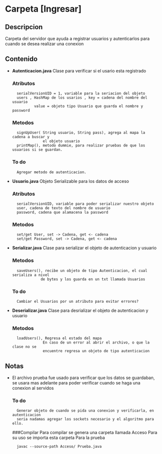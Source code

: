 # Carpeta [Ingresar]

## Descripcion

Carpeta del servidor que ayuda a registrar usuarios y autenticarlos para cuando se
desea realizar una conexion

## Contenido

- **Autenticacion.java**
    Clase para verificar si el usario esta registrado
    ### Atributos 
        serialVersionUID = 1, variable para la seriacion del objeto
        users , HashMap de los usarios , key = cadena del nombre del usuario
                value = objeto tipo Usuario que guarda el nombre y password
    ### Metodos 
        signUpUser( String usuario, String pass), agrega al mapa la cadena a buscar y 
                    el objeto usuario
        printMap(), metodo dummie, para realizar pruebas de que los usuarios si se guardan.

    ### To do
        Agregar metodo de autenticacion.

- **Usuario.java**
    Objeto Serializable para los datos de acceso
    ### Atributos
        serialVersionUID, variable para poder serializar nuestro objeto
        user, cadena de texto del nombre de usuario
        password, cadena que alamacena la password
   
    ### Metodos
        set/get User, set -> Cadena, get <- cadena
        set/get Password, set -> Cadena, get <- cadena

- **Serializar.java**
    Clase para serializar el objeto de autenticacion y usuario

    ### Metodos
        saveUsers(), recibe un objeto de tipo Autenticacion, el cual serializa a nivel
                   de bytes y los guarda en un txt llamada Usuarios
    ### To do
        Cambiar el Usuarios por un atributo para evitar errores?

- **Deserializar.java**
    Clase para desrializar el objeto de autenticacion y usuario
    ### Metodos
        loadUsers(), Regresa el estado del mapa
                    En caso de un error al abrir el archivo, o que la clase no se
                    encuentre regresa un objeto de tipo autenticacion

## Notas

- El archivo prueba fue usado para verificar que los datos se guardaban, se usara mas adelante para poder verificar cuando se haga una conexion al servidos
    
    ### To do
        Generar objeto de cuando se pida una conexion y verificarla, en autenticacion
        seria nadamas agregar los sockets necesario y el algoritmo para ello.

    ###Compilar
        Para compilar se genera una carpeta llamada Acceso
        Para su uso se importa esta carpeta
        Para la prueba

        javac --source-path Acceso/ Prueba.java
